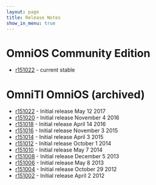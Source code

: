 ```yaml
---
layout: page
title: Release Notes
show_in_menu: true
---
```


# OmniOS Community Edition

* [r151022](https://github.com/omniosorg/omnios-build/blob/r151022/doc/ReleaseNotes.md) - current stable

# OmniTI OmniOS (archived)

* [r151022](../legacy/releasenotes/r151022.html) - Initial release May 12 2017
* [r151020](../legacy/releasenotes/r151020.html) - Initial release November 4 2016
* [r151018](../legacy/releasenotes/r151018.html) - Initial release April 14 2016
* [r151016](../legacy/releasenotes/r151016.html) - Initial release November 3 2015
* [r151014](../legacy/releasenotes/r151014.html) - Initial release April 3 2015
* [r151012](../legacy/releasenotes/r151012.html) - Initial release October 1 2014
* [r151010](../legacy/releasenotes/r151010.html) - Initial release May 7 2014
* [r151008](../legacy/releasenotes/r151008.html) - Initial release December 5 2013
* [r151006](../legacy/releasenotes/r151006.html) - Initial release May 8 2013
* [r151004](../legacy/releasenotes/r151004.html) - Initial release October 29 2012
* [r151002](../legacy/releasenotes/r151002.html) - Initial release April 2 2012


